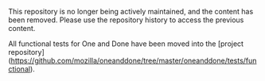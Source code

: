 This repository is no longer being actively maintained, and the content has been removed.
Please use the repository history to access the previous content.
 
All functional tests for One and Done have been moved into the 
[project repository] (https://github.com/mozilla/oneanddone/tree/master/oneanddone/tests/functional).